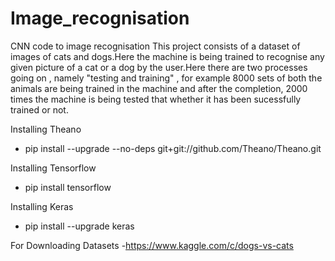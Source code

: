 # Image_recognisation
CNN code to image recognisation
This project consists of a dataset of images of cats and dogs.Here the machine is being trained to recognise 
any given picture of a cat or a dog by the user.Here there are two processes going on , namely "testing and training" , for 
example 8000 sets of both the animals are being trained in the machine and after the completion, 2000 times the machine 
is being tested that whether it has been sucessfully trained or not.

 Installing Theano
- pip install --upgrade --no-deps git+git://github.com/Theano/Theano.git

 Installing Tensorflow
- pip install tensorflow

 Installing Keras
- pip install --upgrade keras

 For Downloading Datasets
-https://www.kaggle.com/c/dogs-vs-cats
